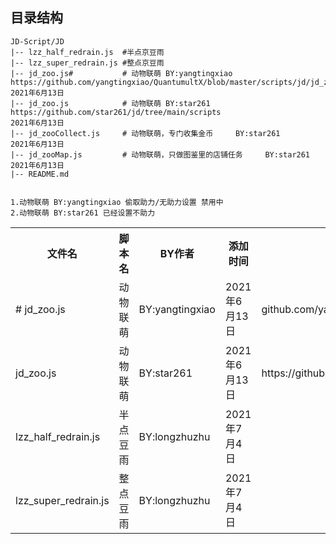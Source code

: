 ##  目录结构
    JD-Script/JD
    |-- lzz_half_redrain.js  #半点京豆雨
    |-- lzz_super_redrain.js #整点京豆雨
    |-- jd_zoo.js#           # 动物联萌 BY:yangtingxiao  https://github.com/yangtingxiao/QuantumultX/blob/master/scripts/jd/jd_zoo.js  2021年6月13日                  
    |-- jd_zoo.js            # 动物联萌 BY:star261       https://github.com/star261/jd/tree/main/scripts                               2021年6月13日
    |-- jd_zooCollect.js     # 动物联萌，专门收集金币     BY:star261                                                                    2021年6月13日
    |-- jd_zooMap.js         # 动物联萌，只做图鉴里的店铺任务     BY:star261                                                             2021年6月13日
    |-- README.md
    
    
    1.动物联萌 BY:yangtingxiao 偷取助力/无助力设置 禁用中
    2.动物联萌 BY:star261 已经设置不助力





<div>
    <table border="0">
	  <tr>
	    <th>文件名</th>
	    <th>脚本名</th>
	    <th>BY作者</th>
	    <th>添加时间</th>
	    <th>链接</th>
	  </tr>
	  <tr>
	    <td># jd_zoo.js</td>
	    <td>动物联萌</td>
		  <td>BY:yangtingxiao</td>
			<td>2021年6月13日</td>
		  <td>github.com/yangtingxiao/</td>
	  </tr>
          <tr>
	  <td>jd_zoo.js</td>
	  <td>动物联萌</td>
		<td>BY:star261</td>
		<td>2021年6月13日</td>
		<td>https://github.com/star261/jd/tree/main/scripts</td>
	  </tr>
	     <tr>
	    <td>lzz_half_redrain.js</td>
	    <td>半点豆雨</td>
		  <td>BY:longzhuzhu</td>
			<td>2021年7月4日</td>
		  <td></td>
	  </tr>
	    <tr>
	    <td>lzz_super_redrain.js</td>
	    <td>整点豆雨</td>
		  <td>BY:longzhuzhu</td>
			<td>2021年7月4日</td>
		  <td></td>
	  </tr>
    </table>
</div>
